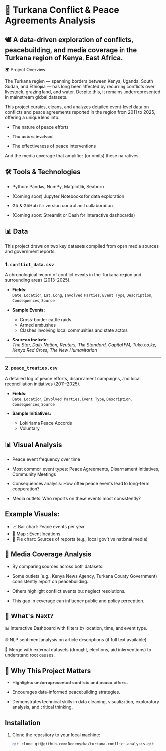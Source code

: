 # 📌 Turkana Conflict & Peace Agreements Analysis
## 🕊️ A data-driven exploration of conflicts, peacebuilding, and media coverage in the Turkana region of Kenya, East Africa.
🌍 Project Overview

The Turkana region — spanning borders between Kenya, Uganda, South Sudan, and Ethiopia — has long been affected by recurring conflicts over livestock, grazing land, and water. Despite this, it remains underrepresented in mainstream global datasets.

This project curates, cleans, and analyzes detailed event-level data on conflicts and peace agreements reported in the region from 2011 to 2025, offering a unique lens into:

- The nature of peace efforts

- The actors involved

- The effectiveness of peace interventions

 And the media coverage that amplifies (or omits) these narratives.

## 🛠️ Tools & Technologies
- Python: Pandas, NumPy, Matplotlib, Seaborn

- (Coming soon) Jupyter Notebooks for data exploration

- Git & GitHub for version control and collaboration

- (Coming soon: Streamlit or Dash for interactive dashboards)

## 📊 Data

This project draws on two key datasets compiled from open media sources and government reports:

### 1. `conflict_data.csv`
A chronological record of conflict events in the Turkana region and surrounding areas (2013–2025).

- **Fields:**  
  `Date`, `Location`, `Lat`, `Long`, `Involved Parties`, `Event Type`, `Description`, `Consequences`, `Source`

- **Sample Events:**  
  - Cross-border cattle raids  
  - Armed ambushes  
  - Clashes involving local communities and state actors

- **Sources include:**  
  *The Star, Daily Nation, Reuters, The Standard, Capital FM, Tuko.co.ke, Kenya Red Cross, The New Humanitarian*

---

### 2. `peace_treaties.csv`
A detailed log of peace efforts, disarmament campaigns, and local reconciliation initiatives (2011–2025).

- **Fields:**  
  `Date`, `Location`, `Involved Parties`, `Event Type`, `Description`, `Consequences`, `Source`

- **Sample Initiatives:**  
  - Lokiriama Peace Accords  
  - Voluntary


## 📊 Visual Analysis
- Peace event frequency over time

- Most common event types: Peace Agreements, Disarmament Initiatives, Community Meetings

- Consequences analysis: How often peace events lead to long-term cooperation?

- Media outlets: Who reports on these events most consistently?

## Example Visuals:
- 📈 Bar chart: Peace events per year
- 🧭 Map : Event locations
- 📡 Pie chart: Sources of reports (e.g., local gov’t vs national media)

## 📰 Media Coverage Analysis
- By comparing sources across both datasets:

- Some outlets (e.g., Kenya News Agency, Turkana County Government) consistently report on peacebuilding.

- Others highlight conflict events but neglect resolutions.

- This gap in coverage can influence public and policy perception.

## 🚀 What's Next?
📊 Interactive Dashboard with filters by location, time, and event type.

🌐 NLP sentiment analysis on article descriptions (if full text available).

🤝 Merge with external datasets (drought, elections, aid interventions) to understand root causes.

## 🙋 Why This Project Matters
- Highlights underrepresented conflicts and peace efforts.

- Encourages data-informed peacebuilding strategies.

- Demonstrates technical skills in data cleaning, visualization, exploratory analysis, and critical thinking.

## Installation

1. Clone the repository to your local machine:
   ```bash
   git clone git@github.com:Dedenyoka/turkana-conflict-analysis.git
